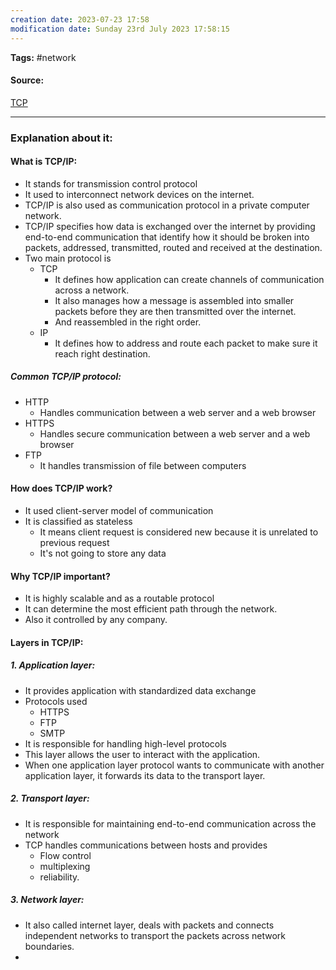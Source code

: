 ```yaml
---
creation date: 2023-07-23 17:58
modification date: Sunday 23rd July 2023 17:58:15
---
```


**Tags:** #network 

#### Source:
[TCP](https://www.techtarget.com/searchnetworking/definition/TCP-IP)

--------------------------------------

### Explanation about it:

#### What is TCP/IP:

* It stands for transmission control protocol
* It used to interconnect network devices on the internet.
* TCP/IP is also used as communication protocol in a private computer network.
* TCP/IP specifies how data is exchanged over the internet by providing end-to-end communication that identify how it should be broken into packets, addressed, transmitted, routed and received at the destination.
* Two main protocol is
	* TCP
		* It defines how application can create channels of communication across a network.
		* It also manages how a message is assembled into smaller packets before they are then transmitted over the internet.
		* And reassembled in the right order.
	* IP
		* It defines how to address and route each packet to make sure it reach right destination.

##### Common TCP/IP protocol:
* HTTP 
	* Handles communication between a web server and a web browser
* HTTPS
	* Handles secure communication between a web server and a web browser
* FTP
	* It handles transmission of file between computers

#### How does TCP/IP work?

* It used client-server model of communication
* It is classified as stateless
	* It means client request is considered new because it is unrelated to previous request
	* It's not going to store any data

#### Why TCP/IP important?

* It is highly scalable and as a routable protocol
* It can determine the most efficient path through the network.
* Also it controlled by any company.

#### Layers in TCP/IP:[](https://www.javatpoint.com/computer-network-tcp-ip-model)

##### 1. Application layer:
* It provides application with standardized data exchange
* Protocols used
	* HTTPS
	* FTP
	* SMTP
* It is responsible for handling high-level protocols
* This layer allows the user to interact with the application.
* When one application layer protocol wants to communicate with another application layer, it forwards its data to the transport layer.

##### 2. Transport layer:
* It is responsible for maintaining end-to-end communication across the network
* TCP handles communications between hosts and provides 
	* Flow control
	* multiplexing 
	* reliability.

##### 3. Network layer:
* It also called internet layer, deals with packets and connects independent networks to transport the packets across network boundaries.
* 
